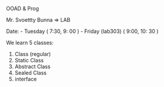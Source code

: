 OOAD & Prog

Mr. Svoettty Bunna => LAB

Date: 
	- Tuesday ( 7:30, 9: 00 )
	- Friday (lab303) ( 9:00, 10: 30 )


We learn 5 classes:
1. Class (regular)
2. Static Class
3. Abstract Class
4. Sealed Class
5. interface
